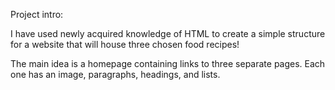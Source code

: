 Project intro:

I have used newly acquired knowledge of HTML to create a simple structure for a website that will house three chosen food recipes!

The main idea is a homepage containing links to three separate pages. 
Each one has an image, paragraphs, headings, and lists.
